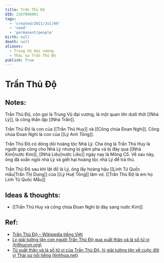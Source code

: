 ```yaml
---
title: Trần Thủ Độ
UID: 2107090001
tags:
  - 'created/2021/Jul/09'
  - 'seed'
  - 'permanent/people'
birth: null
death: null
aliases:
  - Trung Vũ đại vương
  - Thái sư Trần Thủ Độ
publish: True
---
```

# Trần Thủ Độ

## Notes:
Trần Thủ Độ, còn gọi là Trung Vũ đại vương, là một quan lớn dưới thời [[Nhà Lý]], là công thần lập [[Nhà Trần]].

Trần Thủ Độ là con của [[Trần Thủ Huy]] và [[Công chúa Đoan Nghi]]. Công chúa Đoan Nghi là con của [[Lý Anh Tông]].

Trần Thủ Độ có dòng dõi hoàng tộc Nhà Lý. Cha ông là Trần Thủ Huy là người góp công cho Nhà Lý nhưng bị gièm pha và bị đày qua [[Nhà Kim|nước Kim]], [[Nhà Liêu|nước Liêu]] ngày nay là Mông Cổ. Về sau này, ông đã soắn ngôi nhà Lý và giết hại hoàng tộc nhà Lý để trả thù.

Trần Thủ Độ sau khi lật đổ là Lý, ông lấy hoàng hậu [[Linh Từ Quốc mẫu|Trần Thị Dung]] của [[Lý Huệ Tông]] làm vợ. [[Trần Thủ Độ là em họ Linh Từ Quốc Mẫu]]

## Ideas & thoughts:
- [[Trần Thủ Huy và công chúa Đoan Nghi bị đày sang nước Kim]]


## Ref:
- [Trần Thủ Độ – Wikipedia tiếng Việt](https://vi.wikipedia.org/wiki/Tr%E1%BA%A7n_Th%E1%BB%A7_%C4%90%E1%BB%99)
- [Lý giải tường tận con người Trần Thủ Độ qua xuất thân và lá số tử vi (trithucvn.org)](https://trithucvn.org/van-hoa/tran-thu-do-la-so-tu-vi-xuat-than.html)
- [Từ xuất thân và lá số tử vi của Trần Thủ Độ, lý giải tường tận về cuộc đời vị Thái sư nổi tiếng (tinhhoa.net)](https://tinhhoa.net/tu-xuat-than-va-la-so-tu-vi-cua-tran-thu-do-ly-giai-tuong-tan-ve-cuoc-doi-vi-thai-su-noi-tieng.html)
